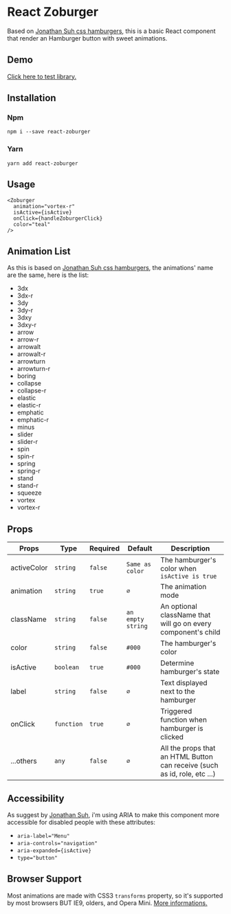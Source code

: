 # React Zoburger

Based on [Jonathan Suh css hamburgers](https://jonsuh.com/hamburgers/), this is a basic React component that render an Hamburger button with sweet animations.

## Demo

[Click here to test library.]('https://newpoki.github.io/newpoki/#/outils/calculer-consommation-carburant')

## Installation

### Npm

`npm i --save react-zoburger`

### Yarn

`yarn add react-zoburger`

## Usage

```tsx
<Zoburger
  animation="vortex-r"
  isActive={isActive}
  onClick={handleZoburgerClick}
  color="teal"
/>
```

## Animation List

As this is based on [Jonathan Suh css hamburgers](https://jonsuh.com/hamburgers/), the animations' name are the same, here is the list:

- 3dx
- 3dx-r
- 3dy
- 3dy-r
- 3dxy
- 3dxy-r
- arrow
- arrow-r
- arrowalt
- arrowalt-r
- arrowturn
- arrowturn-r
- boring
- collapse
- collapse-r
- elastic
- elastic-r
- emphatic
- emphatic-r
- minus
- slider
- slider-r
- spin
- spin-r
- spring
- spring-r
- stand
- stand-r
- squeeze
- vortex
- vortex-r

## Props

| Props       | Type       | Required | Default           | Description                                                               |
| ----------- | ---------- | -------- | ----------------- | ------------------------------------------------------------------------- |
| activeColor | `string`   | `false`  | `Same as color`   | The hamburger's color when `isActive is true`                             |
| animation   | `string`   | `true`   | `∅`               | The animation mode                                                        |
| className   | `string`   | `false`  | `an empty string` | An optional className that will go on every component's child             |
| color       | `string`   | `false`  | `#000`            | The hamburger's color                                                     |
| isActive    | `boolean`  | `true`   | `#000`            | Determine hamburger's state                                               |
| label       | `string`   | `false`  | `∅`               | Text displayed next to the hamburger                                      |
| onClick     | `function` | `true`   | `∅`               | Triggered function when hamburger is clicked                              |
| ...others   | `any`      | `false`  | `∅`               | All the props that an HTML Button can receive (such as id, role, etc ...) |

## Accessibility

As suggest by [Jonathan Suh](https://jonsuh.com/), i'm using ARIA to make this component more accessible for disabled people with these attributes:

- `aria-label="Menu"`
- `aria-controls="navigation"`
- `aria-expanded={isActive}`
- `type="button"`

## Browser Support

Most animations are made with CSS3 `transforms` property, so it's supported by most browsers BUT IE9, olders, and Opera Mini. [More informations.]('https://caniuse.com/#search=translate3d')
